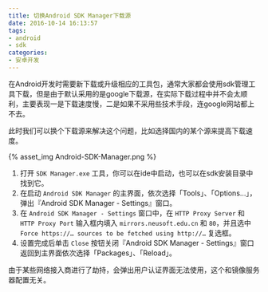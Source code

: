 ```yaml
---
title: 切换Android SDK Manager下载源
date: 2016-10-14 16:13:57
tags: 
- android
- sdk
categories: 
- 安卓开发
---
```


在Android开发时需要新下载或升级相应的工具包，通常大家都会使用sdk管理工具下载，但是由于默认采用的是google下载源，在实际下载过程中并不会太顺利，主要表现一是下载速度慢，二是如果不采用些技术手段，连google网站都上不去。

此时我们可以换个下载源来解决这个问题，比如选择国内的某个源来提高下载速度。

{% asset_img Android-SDK-Manager.png %}

1. 打开  `SDK Manager.exe` 工具，你可以在ide中启动，也可以在sdk安装目录中找到它。
1. 在启动  `Android SDK Manager` 的主界面，依次选择「Tools」、「Options…」，弹出『Android SDK Manager - Settings』窗口。
1. 在 `Android SDK Manager - Settings` 窗口中，在 `HTTP Proxy Server` 和  `HTTP Proxy Port` 输入框内填入 `mirrors.neusoft.edu.cn` 和 `80`，并且选中 `Force https://… sources to be fetched using http://…` 复选框。
1. 设置完成后单击  `Close` 按钮关闭『Android SDK Manager - Settings』窗口返回到主界面依次选择「Packages」、「Reload」。

由于某些网络接入商进行了劫持，会弹出用户认证界面无法使用，这个和镜像服务器配置无关。
